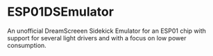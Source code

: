 # ESP01DSEmulator
An unofficial DreamScreeen Sidekick Emulator for an ESP01 chip with support for several light drivers and with a focus on low power consumption.
